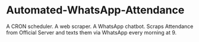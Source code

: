 # Automated-WhatsApp-Attendance
A CRON scheduler. A web scraper. A WhatsApp chatbot. Scraps Attendance from Official Server and texts them via WhatsApp every morning at 9.

